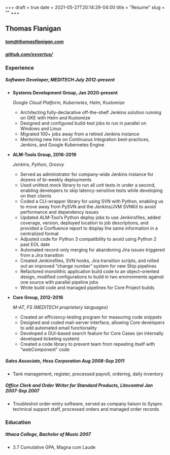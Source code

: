 +++ 
draft = true
date = 2021-05-27T20:14:29-04:00
title = "Resume"
slug = ""
+++

## Thomas Flanigan
##### [tom@thomasflanigan.com](mailto:tom@thomasflanigan.com)
##### [github.com/exvertus/](https://github.com/exvertus/)

### Experience
##### Software Developer, MEDITECH July 2012-present

* **Systems Development Group, Jan 2020-present**
  
  _Google Cloud Platform, Kubernetes, Helm, Kustomize_
  * Architecting fully-declarative off-the-shelf Jenkins solution running on GKE with Helm and Kustomize
  * Designed and configured build-test jobs to run in parallel on Windows and Linux
  * Migrated 100+ jobs away from a retired Jenkins instance
  * Mentoring new hire on Continuous Integration best-practices, Jenkins, and Google Kubernetes Engine

* **ALM-Tools Group, 2016-2019**

  _Jenkins, Python, Groovy_
  * Served as administrator for company-wide Jenkins instance for dozens of bi-weekly deployments
  * Used unittest.mock library to run all unit tests in under a second, enabling developers to skip latency-sensitive tests while developing on their clients
  * Coded a CLI-wrapper library for using SVN with Python, enabling us to move away from PySVN and the Jenkins/JVM SVNKit to avoid performance and dependency issues
  * Updated ALM-Tool’s Python deploy jobs to use Jenkinsfiles, added coverage, version, deployed location to job descriptions, and provided a Confluence report to display the same information in a centralized format
  * Adjusted code for Python 3 compatibility to avoid using Python 2 past EOL date
  * Automated record-only merging for abandoning Jira issues triggered from a Jira transition
  * Created Jenkinsfiles, SVN hooks, Jira transition scripts, and rolled out an improved “change number” system for new Ship pipelines
  * Refactored monolithic application build code to an object-oriented design, modified configurations to build in two environments against one source with parallel pipeline jobs
  * Wrote build code and managed pipelines for Core Project builds

* **Core Group, 2012-2016**

  _M-AT, FS (MEDITECH proprietary languages)_
  * Created an efficiency-testing program for measuring code snippets
  * Designed and coded mail-server interface, allowing Core developers to add automated email functionality
  * Developed a GUI-based search feature for Core Cases (an internally developed ticketing system)
  * Created a code library to prevent team from repeating itself with “webComponent” code

##### Sales Associate, Hess Corporation Aug 2008-Sep 2011
* Tank management, register, processed payroll, ordering, daily inventory
##### Office Clerk and Order Writer for Standard Products, Litecontrol Jan 2007-Sep 2007
* Troubleshot order-entry software, served as company liaison to Syspro technical support staff, processed orders and managed order records
### Education
##### Ithaca College, Bachelor of Music 2007
* 3.7 Cumulative GPA, Magna cum Laude
